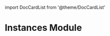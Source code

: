 import DocCardList from '@theme/DocCardList'

# Instances Module
<!--
TODO: Uncomment to enable the DocCardList for the subfolder
<DocCardList />
-->
